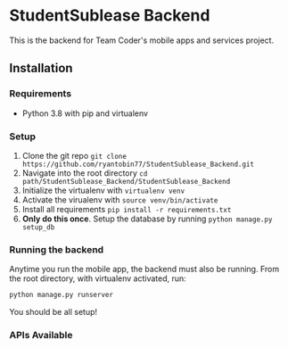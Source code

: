 # StudentSublease Backend
This is the backend for Team Coder's mobile apps and services project.

## Installation

### Requirements
- Python 3.8 with pip and virtualenv

### Setup
1. Clone the git repo ```git clone https://github.com/ryantobin77/StudentSublease_Backend.git```
2. Navigate into the root directory ```cd path/StudentSublease_Backend/StudentSublease_Backend```
3. Initialize the virtualenv with ```virtualenv venv```
4. Activate the virualenv with ```source venv/bin/activate```
5. Install all requirements ```pip install -r requirements.txt```
6. **Only do this once**. Setup the database by running ```python manage.py setup_db```

### Running the backend
Anytime you run the mobile app, the backend must also be running. From the root directory, with virtualenv activated, run:
```bash
python manage.py runserver
```
You should be all setup!

### APIs Available
